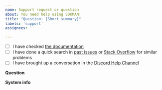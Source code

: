 ```yaml
---
name: Support request or question
about: You need help using SDKMAN!
title: "Question: [Short summary]"
labels: 'support'
assignees: ''

---
```

<!-- Thank you for using SDKMAN!. We want to help users using the software, but we also try to avoid filling the issue tracker with too many support requests. We kindly ask you to use our Slack channel #user-issues before posting.

Please consider the following things. Note, that ignoring all of these might lead to the issue simply being closed. -->

- [ ] I have checked [the documentation](https://sdkman.io/usage)
- [ ] I have done a quick search in [past issues](https://github.com/rclone/rclone/issues?q=) or [Stack Overflow](https://stackoverflow.com/questions/tagged/sdkman) for similar problems
- [ ] I have brought up a conversation in the [Discord Help Channel](https://discord.gg/y9mVJYVyu4)

**Question**
<!-- A clear and concise description of the issue you are encountering -->

**System info**
<!-- Please add relevant information about your system:
- OS (e.g. Windows, Linux, Mac, Cygwin, WSL, etc.) and version
- Shell and version (e.g. `bash --version`/`zsh --version`)
- The output of `sdk version`
-->
